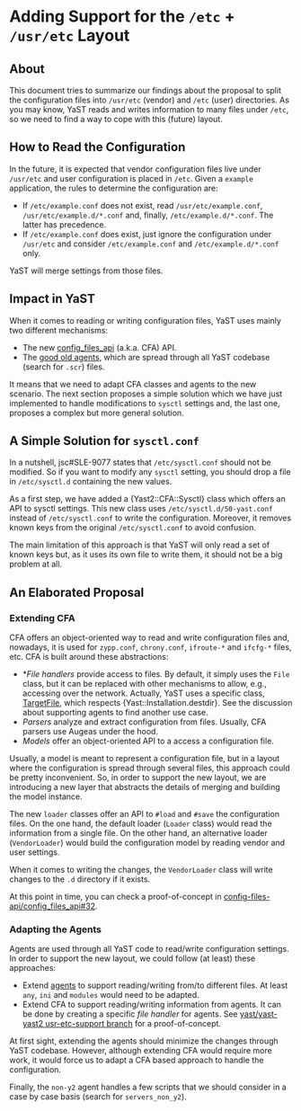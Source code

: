 # Adding Support for the `/etc` + `/usr/etc` Layout

## About

This document tries to summarize our findings about the proposal to split the configuration files
into `/usr/etc` (vendor) and `/etc` (user) directories. As you may know, YaST reads and writes
information to many files under `/etc`, so we need to find a way to cope with this (future) layout.

## How to Read the Configuration

In the future, it is expected that vendor configuration files live under `/usr/etc` and user
configuration is placed in `/etc`. Given a `example` application, the rules to determine the
configuration are:

* If `/etc/example.conf` does not exist, read `/usr/etc/example.conf`, `/usr/etc/example.d/*.conf`
  and, finally, `/etc/example.d/*.conf`. The latter has precedence.
* If `/etc/example.conf` does exist, just ignore the configuration under `/usr/etc` and consider
  `/etc/example.conf` and `/etc/example.d/*.conf` only.

YaST will merge settings from those files.

## Impact in YaST

When it comes to reading or writing configuration files, YaST uses mainly two different mechanisms:

* The new [config_files_api](https://github.com/config-files-api/config_files_api) (a.k.a. CFA) API.
* The [good old agents](https://github.com/yast/yast-core/), which are spread through all YaST
  codebase (search for `.scr`) files.

It means that we need to adapt CFA classes and agents to the new scenario. The next section proposes
a simple solution which we have just implemented to handle modifications to `sysctl` settings and,
the last one, proposes a complex but more general solution.

## A Simple Solution for `sysctl.conf`

In a nutshell, jsc#SLE-9077 states that `/etc/sysctl.conf` should not be modified.  So if you want
to modify any `sysctl` setting, you should drop a file in `/etc/sysctl.d` containing the new values.

As a first step, we have added a {Yast2::CFA::Sysctl} class which offers an API to sysctl settings.
This new class uses `/etc/sysctl.d/50-yast.conf` instead of `/etc/sysctl.conf` to write the configuration.
Moreover, it removes known keys from the original `/etc/sysctl.conf` to avoid confusion.

The main limitation of this approach is that YaST will only read a set of known keys but, as it uses
its own file to write them, it should not be a big problem at all.

## An Elaborated Proposal

### Extending CFA

CFA offers an object-oriented way to read and write configuration files and, nowadays, it is used
for `zypp.conf`, `chrony.conf`, `ifroute-*` and `ifcfg-*` files, etc. CFA is built around these abstractions:

* **File handlers* provide access to files. By default, it simply uses the `File` class, but it can
  be replaced with other mechanisms to allow, e.g., accessing over the network. Actually, YaST uses
  a specific class,
  [TargetFile](https://github.com/yast/yast-yast2/blob/4efda93ac2221591965450570aa9a9dfad790132/library/system/src/lib/yast2/target_file.rb#L51),
  which respects {Yast::Installation.destdir}. See the discussion about supporting agents to find
  another use case.
* *Parsers* analyze and extract configuration from files. Usually, CFA parsers use Augeas under the
  hood.
* *Models* offer an object-oriented API to a access a configuration file.

Usually, a model is meant to represent a configuration file, but in a layout where the configuration
is spread through several files, this approach could be pretty inconvenient. So, in order to support
the new layout, we are introducing a new layer that abstracts the details of merging and building
the model instance.

The new `loader` classes offer an API to `#load` and `#save` the configuration files. On the one
hand, the default loader (`Loader` class) would read the information from a single file. On the
other hand, an alternative loader (`VendorLoader`) would build the configuration model by reading
vendor and user settings.

When it comes to writing the changes, the `VendorLoader` class will write changes to the `.d`
directory if it exists.

At this point in time, you can check a proof-of-concept in
[config-files-api/config_files_api#32](https://github.com/config-files-api/config_files_api/pull/32).

### Adapting the Agents

Agents are used through all YaST code to read/write configuration settings. In order to support the
new layout, we could follow (at least) these approaches:

* Extend [agents](https://github.com/yast/yast-core/) to support reading/writing from/to different
  files. At least `any`, `ini` and `modules` would need to be adapted.
* Extend CFA to support reading/writing information from agents. It can be done by creating a
  specific *file handler* for agents. See [yast/yast-yast2 usr-etc-support
  branch](https://github.com/yast/yast-yast2/compare/usr-etc-support?expand=1) for a
  proof-of-concept.

At first sight, extending the agents should minimize the changes through YaST codebase. However,
although extending CFA would require more work, it would force us to adapt a CFA based approach to
handle the configuration.

Finally, the `non-y2` agent handles a few scripts that we should consider in a case by case basis
(search for `servers_non_y2`).
